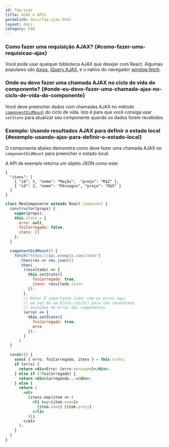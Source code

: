 ```yaml
---
id: faq-ajax
title: AJAX e APIs
permalink: docs/faq-ajax.html
layout: docs
category: FAQ
---
```


### Como fazer uma requisição AJAX? {#como-fazer-uma-requisicao-ajax}

Você pode usar qualquer biblioteca AJAX que desejar com React. Algumas populares são [Axios](https://github.com/axios/axios), [jQuery AJAX](https://api.jquery.com/jQuery.ajax/), e o nativo do navegador [window.fetch](https://developer.mozilla.org/pt-BR/docs/Web/API/Fetch_API).

### Onde eu devo fazer uma chamada AJAX no ciclo de vida do componente? {#onde-eu-devo-fazer-uma-chamada-ajax-no-ciclo-de-vida-do-componente}

Você deve preencher dados com chamadas AJAX no método [`componentDidMount`](/docs/react-component.html#mounting) do ciclo de vida. Isto é para que você consiga usar `setState` para atualizar seu componente quando os dados forem recebidos.

### Exemplo: Usando resultados AJAX para definir o estado local {#exemplo-usando-ajax-para-definir-o-estado-local}

O componente abaixo demonstra como deve fazer uma chamada AJAX no `componentDidMount` para preencher o estado local. 

A API de exemplo retorna um objeto JSON como este:

```
{
  "itens": [
    { "id": 1, "nome": "Maçãs",  "preço": "R$2" },
    { "id": 2, "nome": "Pêssegos", "preço": "R$5" }
  ] 
}
```

```jsx
class MeuComponente extends React.Component {
  constructor(props) {
    super(props);
    this.state = {
      erro: null,
      foiCarregado: false,
      itens: []
    };
  }

  componentDidMount() {
    fetch("https://api.exemplo.com/itens")
      .then(res => res.json())
      .then(
        (resultado) => {
          this.setState({
            foiCarregado: true,
            itens: resultado.itens
          });
        },
        // Nota: É importante lidar com os erros aqui
        // em vez de um bloco catch() para não recebermos
        // exceções de erros dos componentes.
        (erro) => {
          this.setState({
            foiCarregado: true,
            erro
          });
        }
      )
  }

  render() {
    const { erro, foiCarregado, itens } = this.state;
    if (erro) {
      return <div>Erro: {erro.mensagem}</div>;
    } else if (!foiCarregado) {
      return <div>Carregando...</div>;
    } else {
      return (
        <ul>
          {itens.map(item => (
            <li key={item.nome}>
              {item.nome} {item.preço}
            </li>
          ))}
        </ul>
      );
    }
  }
}
```
